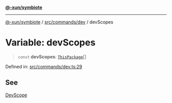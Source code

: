 [**@-xun/symbiote**](../../../../README.md)

***

[@-xun/symbiote](../../../../README.md) / [src/commands/dev](../README.md) / devScopes

# Variable: devScopes

> `const` **devScopes**: [`ThisPackage`](../../../configure/enumerations/ThisPackageGlobalScope.md#thispackage)[]

Defined in: [src/commands/dev.ts:29](https://github.com/Xunnamius/symbiote/blob/28acb7961df65f3e39ec6b549117698f529b083c/src/commands/dev.ts#L29)

## See

[DevScope](../../../configure/enumerations/ThisPackageGlobalScope.md)
